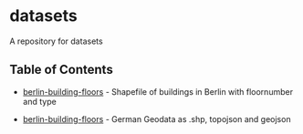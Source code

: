 # datasets
A repository for datasets

## Table of Contents

* [berlin-building-floors](https://github.com/wbkd/datasets/tree/master/berlin-building-floors) - Shapefile of buildings in Berlin with floornumber and type

* [berlin-building-floors](https://github.com/wbkd/datasets/tree/master/germany-shapefiles) - German Geodata as .shp, topojson and geojson
